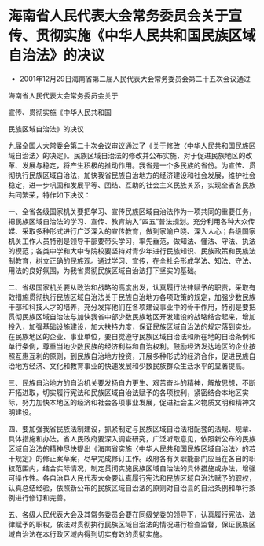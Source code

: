 # 海南省人民代表大会常务委员会关于宣传、贯彻实施《中华人民共和国民族区域自治法》的决议

- 2001年12月29日海南省第二届人民代表大会常务委员会第二十五次会议通过

<!-- INFO END -->

海南省人民代表大会常务委员会关于

宣传、贯彻实施《中华人民共和国

民族区域自治法》的决议

九届全国人大常委会第二十次会议审议通过了《关于修改〈中华人民共和国民族区域自治法〉的决定》。民族区域自治法的修改并公布实施，对于促进民族地区的改革、发展与稳定，将产生积极的推动作用。我省是一个多民族的省份。为宣传、贯彻执行民族区域自治法，加快我省民族自治地方的经济建设和社会发展，维护社会稳定，进一步巩固和发展平等、团结、互助的社会主义民族关系，实现全省各民族共同繁荣，特作如下决议：

一、全省各级国家机关要把学习、宣传民族区域自治法作为一项共同的重要任务，把民族区域自治法的学习、宣传、教育纳入“四五”普法规划。充分利用各种大众传媒、采取多种形式进行广泛深入的宣传教育，做到家喻户晓、深入人心；各级国家机关工作人员特别是领导干部要带头学习，率先垂范，做知法、懂法、守法、执法的模范；各类中学和大中专院校要坚持对青少年进行民族知识、民族政策和民族法制教育，树立正确的民族观。通过学习、宣传，在全社会形成学法、知法、守法、用法的良好氛围，为我省贯彻民族区域自治法打下坚实的基础。

二、省级国家机关要从政治和战略的高度出发，认真履行法律赋予的职责，采取有效措施贯彻执行民族区域自治法关于民族自治地方各项政策的规定，加强少数民族干部和科技人才的培养，充分发挥他们在各项建设事业中的骨干作用，特别是要把贯彻民族区域自治法与加快我省中部少数民族地区开发建设的战略结合起来，增加投入，加强基础设施建设，加大扶持力度，保证民族区域自治法的规定落到实处。在民族地区的企业、事业单位，要自觉遵守民族区域自治法和所在地的自治条例和单行条例，尊重当地少数民族的经济利益和自治权利。鼓励经济发达地区的企业按照互惠互利的原则，到民族自治地方投资，开展多种形式的经济合作，促进民族自治地方经济、文化和教育事业的快速发展和少数民族群众生活水平的显著提高。

三、民族自治地方的自治机关要发扬自力更生、艰苦奋斗的精神，解放思想，不断开拓进取，切实履行宪法和民族区域自治法赋予的各项权利，紧密结合本地区实际，努力加快本地区的经济和社会各项事业发展，促进社会主义物质文明和精神文明建设。

四、要加强我省民族法制建设，抓紧制定与民族区域自治法相配套的法规、规章、具体措施和办法。省人民政府要深入调查研究，广泛听取意见，依照新公布的民族区域自治法的精神尽快提出《海南省实施〈中华人民共和国民族区域自治法〉的若干规定》的修正案草案，尽早完成修订工作。政府各有关职能部门应当在各自的职权范围内，结合实际情况，制定贯彻实施民族区域自治法的具体措施或办法，增强可操作性。各自治县人民代表大会要认真履行宪法和民族区域自治法赋予的职权，认真总结经验，依照新公布的民族区域自治法的原则对自治县的自治条例和单行条例进行修订和完善。

五、各级人民代表大会及其常务委员会要在同级党委的领导下，认真履行宪法、法律赋予的职权，依法对贯彻执行民族区域自治法的情况进行检查监督，保证民族区域自治法在本行政区域内得到切实有效的贯彻实施。

